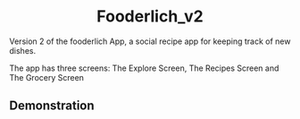 <h1 align="center">Fooderlich_v2</h1>
<p>Version 2 of the fooderlich App, a social recipe app for keeping track of new dishes.<p>

<p>The app has three screens: The Explore Screen, The Recipes Screen and The Grocery Screen</p>



<h2>Demonstration</h2>

